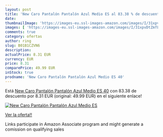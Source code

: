 ```yaml
---
layout: post
title: 'New Caro Pantalón Pantalón Azul Medio ES al 83.38 % de descuento'
date: 
thumbnailImage: 'https://images-eu.ssl-images-amazon.com/images/I/31xpvDtZmfL._SL200_.jpg'
images: [ 'https://images-eu.ssl-images-amazon.com/images/I/31xpvDtZmfL._SL200_.jpg' ]
comments: true
category: ofertas
author: ring
slug: B01B1CZVN6
description:
actualPrice: 8.31 EUR
currency: EUR
price: 8.31
comparePrice: 49.99 EUR
inStock: true
prodname: 'New Caro Pantalón Pantalón Azul Medio ES 40'
---
```


Está [New Caro Pantalón Pantalón Azul Medio ES 40](https://www.amazon.es/dp/B01B1CZVN6/?tag=tolees-21) con 83.38 de descuento por 8.31 EUR (original: 49.99 EUR) en el siguiente enlace!

[![New Caro Pantalón Pantalón Azul Medio ES](https://images-eu.ssl-images-amazon.com/images/I/31xpvDtZmfL._SL200_.jpg)](https://www.amazon.es/dp/B01B1CZVN6/?tag=tolees-21)

[Ver la oferta!!](https://www.amazon.es/dp/B01B1CZVN6/?tag=tolees-21)

Links participate in Amazon Associate program and might generate a comission on qualifying sales


